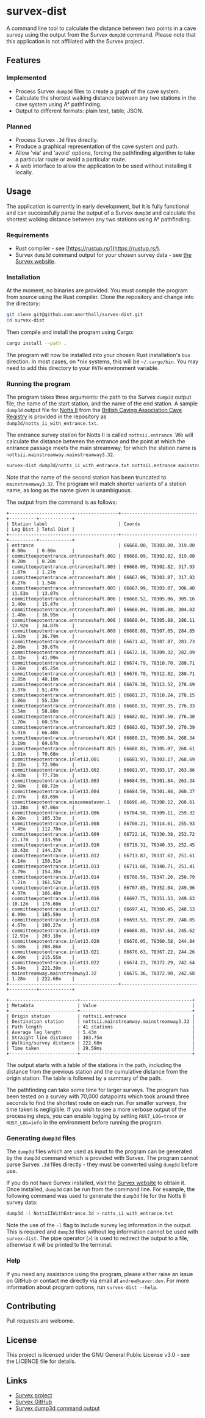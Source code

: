 # survex-dist
A command line tool to calculate the distance between two points in a cave survey using
the output from the Survex `dump3d` command. Please note that this application is not
affiliated with the Survex project.

## Features
### Implemented
* Process Survex `dump3d` files to create a graph of the cave system.
* Calculate the shortest walking distance between any two stations in the cave system
  using A* pathfinding.
* Output to different formats: plain text, table, JSON.

### Planned
* Process Survex `.3d` files directly.
* Produce a graphical representation of the cave system and path.
* Allow 'via' and 'avoid' options, forcing the pathfinding algorithm to take a
  particular route or avoid a particular route.
* A web interface to allow the application to be used without installing it locally.

## Usage
The application is currently in early development, but it is fully functional and can
successfully parse the output of a Survex `dump3d` and calculate the shortest walking
distance between any two stations using A* pathfinding.

### Requirements
* Rust compiler - see [https://rustup.rs/](https://rustup.rs/).
* Survex `dump3d` command output for your chosen survey data -
  see [the Survex website](https://survex.com/).

### Installation
At the moment, no binaries are provided. You must compile the program from source
using the Rust compiler. Clone the repository and change into the directory:

```bash
git clone git@github.com:anorthall/survex-dist.git
cd survex-dist
```

Then compile and install the program using Cargo:

```bash
cargo install --path .
```

The program will now be installed into your chosen Rust installation's `bin`
direction. In most cases, on *nix systems, this will be `~/.cargo/bin`. You may
need to add this directory to your `PATH` environment variable.

### Running the program
The program takes three arguments: the path to the Survex `dump3d` output file,
the name of the start station, and the name of the end station. A sample `dump3d`
output file for [Notts II](https://cncc.org.uk/cave/notts-2) from the
[British Caving Association Cave Registry](https://cave-registry.org.uk/) is
provided in the repository as `dump3d/notts_ii_with_entrance.txt`.

The entrance survey station for Notts II is called `nottsii.entrance`. We will
calculate the distance between the entrance and the point at which the entrance
passage meets the main streamway, for which the station name
is `nottsii.mainstreamway.mainstreamway3.32`.

```bash
survex-dist dump3d/notts_ii_with_entrance.txt nottsii.entrance mainstreamway3.32
```

Note that the name of the second station has been truncated to `mainstreamway3.32`.
The program will match shorter variants of a station name, as long as the name given
is unambiguous.

The output from the command is as follows:

```
+----------------------------------------+----------------------------+----------+------------+
| Station label                          | Coords                     | Leg Dist | Total Dist |
+----------------------------------------+----------------------------+----------+------------+
| entrance                               | 66668.00, 78303.00, 319.00 | 0.00m    | 0.00m      |
| committeepotentrance.entranceshaft.002 | 66668.09, 78302.82, 319.00 | 0.20m    | 0.20m      |
| committeepotentrance.entranceshaft.003 | 66668.09, 78302.82, 317.93 | 1.07m    | 1.27m      |
| committeepotentrance.entranceshaft.004 | 66667.99, 78303.07, 317.93 | 0.27m    | 1.54m      |
| committeepotentrance.entranceshaft.005 | 66667.99, 78303.07, 306.40 | 11.53m   | 13.07m     |
| committeepotentrance.entranceshaft.006 | 66668.52, 78305.06, 305.16 | 2.40m    | 15.47m     |
| committeepotentrance.entranceshaft.007 | 66668.04, 78305.88, 304.03 | 1.48m    | 16.95m     |
| committeepotentrance.entranceshaft.008 | 66668.04, 78305.88, 286.11 | 17.92m   | 34.87m     |
| committeepotentrance.entranceshaft.009 | 66668.89, 78307.05, 284.85 | 1.92m    | 36.79m     |
| committeepotentrance.entranceshaft.010 | 66671.42, 78307.87, 283.73 | 2.89m    | 39.67m     |
| committeepotentrance.entranceshaft.011 | 66672.18, 78309.32, 282.09 | 2.32m    | 41.99m     |
| committeepotentrance.entranceshaft.012 | 66674.79, 78310.70, 280.71 | 3.26m    | 45.25m     |
| committeepotentrance.entranceshaft.013 | 66676.70, 78312.82, 280.71 | 2.85m    | 48.10m     |
| committeepotentrance.entranceshaft.014 | 66679.30, 78313.52, 278.69 | 3.37m    | 51.47m     |
| committeepotentrance.entranceshaft.015 | 66681.27, 78310.24, 278.15 | 3.86m    | 55.33m     |
| committeepotentrance.entranceshaft.016 | 66680.33, 78307.35, 276.33 | 3.54m    | 58.88m     |
| committeepotentrance.entranceshaft.022 | 66682.02, 78307.50, 276.30 | 1.70m    | 60.57m     |
| committeepotentrance.entranceshaft.023 | 66682.02, 78307.50, 270.39 | 5.91m    | 66.48m     |
| committeepotentrance.entranceshaft.024 | 66680.23, 78305.84, 268.34 | 3.19m    | 69.67m     |
| committeepotentrance.entranceshaft.025 | 66680.83, 78305.07, 268.61 | 1.01m    | 70.68m     |
| committeepotentrance.inlet13.001       | 66681.97, 78303.17, 268.69 | 2.22m    | 72.90m     |
| committeepotentrance.inlet13.002       | 66681.97, 78303.17, 263.86 | 4.83m    | 77.73m     |
| committeepotentrance.inlet13.003       | 66684.59, 78301.84, 263.34 | 2.98m    | 80.72m     |
| committeepotentrance.inlet13.004       | 66684.59, 78301.84, 260.37 | 2.97m    | 83.69m     |
| committeepotentrance.mincemeataven.1   | 66696.40, 78308.12, 260.61 | 13.38m   | 97.06m     |
| committeepotentrance.inlet13.006       | 66704.50, 78309.11, 259.32 | 8.26m    | 105.33m    |
| committeepotentrance.inlet13.008       | 66708.21, 78314.61, 255.93 | 7.45m    | 112.78m    |
| committeepotentrance.inlet13.009       | 66722.16, 78330.38, 253.72 | 21.17m   | 133.95m    |
| committeepotentrance.inlet13.010       | 66719.31, 78340.33, 252.45 | 10.43m   | 144.37m    |
| committeepotentrance.inlet13.012       | 66713.87, 78337.62, 251.61 | 6.14m    | 150.51m    |
| committeepotentrance.inlet13.013       | 66711.68, 78340.71, 251.41 | 3.79m    | 154.30m    |
| committeepotentrance.inlet13.014       | 66708.59, 78347.20, 250.79 | 7.21m    | 161.52m    |
| committeepotentrance.inlet13.015       | 66707.85, 78352.04, 249.96 | 4.97m    | 166.48m    |
| committeepotentrance.inlet13.016       | 66697.75, 78351.53, 249.63 | 10.12m   | 176.60m    |
| committeepotentrance.inlet13.017       | 66697.41, 78360.45, 248.53 | 8.99m    | 185.59m    |
| committeepotentrance.inlet13.018       | 66693.53, 78357.89, 248.05 | 4.67m    | 190.27m    |
| committeepotentrance.inlet13.019       | 66680.85, 78357.64, 245.62 | 12.91m   | 203.18m    |
| committeepotentrance.inlet13.020       | 66676.05, 78360.58, 244.84 | 5.68m    | 208.86m    |
| committeepotentrance.inlet13.021       | 66676.63, 78367.22, 244.26 | 6.69m    | 215.55m    |
| committeepotentrance.inlet13.022       | 66674.23, 78372.29, 242.64 | 5.84m    | 221.39m    |
| mainstreamway.mainstreamway3.32        | 66675.36, 78372.90, 242.68 | 1.28m    | 222.68m    |
+----------------------------------------+----------------------------+----------+------------+

+-------------------------+-----------------------------------------+
| Metadata                | Value                                   |
+-------------------------+-----------------------------------------+
| Origin station          | nottsii.entrance                        |
| Destination station     | nottsii.mainstreamway.mainstreamway3.32 |
| Path length             | 41 stations                             |
| Average leg length      | 5.43m                                   |
| Straight line distance  | 103.75m                                 |
| Walking/survey distance | 222.68m                                 |
| Time taken              | 29.59ms                                 |
+-------------------------+-----------------------------------------+
```

The output starts with a table of the stations in the path, including the distance
from the previous station and the cumulative distance from the origin station. The
table is followed by a summary of the path.

The pathfinding can take some time for larger surveys. The program has been tested on
a survey with 70,000 datapoints which took around three seconds to find the shortest route
on each run. For smaller surveys, the time taken is negligible. If you wish to see a more
verbose output of the processing steps, you can enable logging by setting `RUST_LOG=trace`
or `RUST_LOG=info` in the environment before running the program.

### Generating `dump3d` files
The `dump3d` files which are used as input to the program can be generated by the
`dump3d` command which is provided with Survex. The program cannot parse Survex
`.3d` files directly - they must be converted using `dump3d` before use.

If you do not have Survex installed, visit the [Survex website](https://survex.com/)
to obtain it. Once installed, `dump3d` can be run from the command line.
For example, the following command was used to generate the `dump3d` file for the
Notts II survey data:

```bash
dump3d -l NottsIIWithEntrance.3d > notts_ii_with_entrance.txt
```

Note the use of the `-l` flag to include survey leg information in the output. This
is required and `dump3d` files without leg information cannot be used with `survex-dist`.
The pipe operator (`>`) is used to redirect the output to a file, otherwise it will
be printed to the terminal.

### Help
If you need any assistance using the program, please either raise an issue on GitHub
or contact me directly via email at `andrew@caver.dev`. For more information about
program options, run `survex-dist --help`.

## Contributing
Pull requests are welcome.

## License
This project is licensed under the GNU General Public License v3.0 - see the LICENCE
file for details.

## Links
* [Survex project](https://survex.com/)
* [Survex GitHub](https://github.com/ojwb/survex)
* [Survex dump3d command output](https://github.com/ojwb/survex/blob/master/src/dump3d.c)
